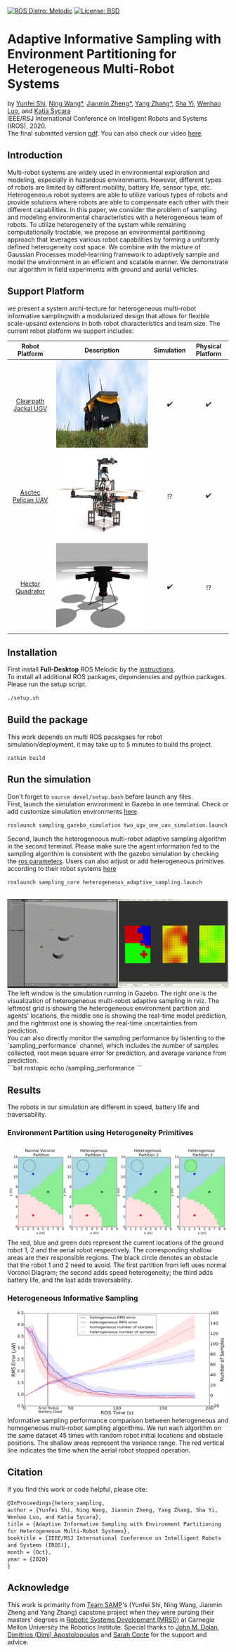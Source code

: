 [![ROS Distro: Melodic](https://img.shields.io/badge/ROS-Melodic-blue.svg)](http://wiki.ros.org/melodic)
[![License: BSD](https://img.shields.io/badge/License-BSD-yellow.svg)](./LICENSE) <br/>

# Adaptive Informative Sampling with Environment Partitioning for Heterogeneous Multi-Robot Systems #
by [Yunfei Shi](https://www.linkedin.com/in/shi-yunfei/), [Ning Wang*](https://www.linkedin.com/in/ning-wang-cmu/), [Jianmin Zheng*](https://www.linkedin.com/in/jianmimzheng/), [Yang Zhang*](https://www.linkedin.com/in/yang-zhang-cmu/), [Sha Yi](https://www.ri.cmu.edu/ri-people/yisha-sha-yi/), [Wenhao Luo](http://www.contrib.andrew.cmu.edu/~wenhaol/), and [Katia Sycara](https://www.ri.cmu.edu/ri-faculty/katia-sycara/) <br/>
IEEE/RSJ International Conference on Intelligent Robots and Systems (IROS), 2020. <br/>
The final submitted version [pdf](docs/AdaptiveInformativeSamplingwithEnvironmentPartitioningforHeterogeneousMulti-RobotSystems.pdf). You can also check our video [here](https://drive.google.com/file/d/1uPgnyV66UEWomSi_KKH2vZLEvRN9gDTj/view?usp=sharing).

## Introduction ##
Multi-robot systems are widely used in environmental exploration and modeling, especially in hazardous environments. However, different types of robots are limited by different mobility, battery life, sensor type, etc. Heterogeneous robot systems are able to utilize various types of robots and provide solutions where robots are able to compensate each other with their different capabilities. In this paper, we consider the problem of sampling and modeling environmental characteristics with a heterogeneous team of robots. To utilize heterogeneity of the system while remaining computationally tractable, we propose an environmental partitioning approach that leverages various robot capabilities by forming a uniformly defined heterogeneity cost space. We combine with the mixture of Gaussian Processes model-learning framework to adaptively sample and model the environment in an efficient and scalable manner. We demonstrate our algorithm in field experiments with ground and aerial vehicles.

## Support Platform ##
we present a system archi-tecture  for  heterogeneous  multi-robot  informative  samplingwith a modularized design that allows for flexible scale-upsand  extensions  in  both  robot  characteristics  and  team  size. The current robot platform we support includes:

| Robot Platform | Description | Simulation | Physical Platform|
| :-: | :-: | :-: | :-: |
|[Clearpath Jackal UGV](https://clearpathrobotics.com/jackal-small-unmanned-ground-vehicle/#:~:text=UNMANNED%20GROUND%20VEHICLE,%2Dthe%2Dbox%20autonomous%20capability) | <img src="docs/jackal.jpeg?raw=true" height="200"> |:heavy_check_mark:|:heavy_check_mark:|
|[Asctec Pelican UAV](https://mrsdprojects.ri.cmu.edu/2018teamg/documentation/asctec-pelican-uav-setup-guidance/) |<img src="docs/pelican.jpg?raw=true" height="200">|:interrobang:|:heavy_check_mark:|
|[Hector Quadrator](http://wiki.ros.org/hector_quadrotor) | <img src="docs/hector.png?raw=true" height="200"> |:heavy_check_mark:|:interrobang:|

## Installation ##
First install **Full-Desktop** ROS Melodic by the [instructions](http://wiki.ros.org/melodic/Installation/Ubuntu). <br />
To install all additional ROS packages, dependencies and python packages. Please run the setup script.
```bat
./setup.sh
```
## Build the package ##
This work depends on multi ROS pacakgaes for robot simulation/deployment, it may take up to 5 minutes to build ths project.
```
catkin build
```
## Run the simulation ##
Don't forget to `source devel/setup.bash` before launch any files. <br/>
First, launch the simulation environment in Gazebo in one terminal. Check or add customize simulation environments [here](src/sampling_gazebo_simulation/worlds).
```bat
roslaunch sampling_gazebo_simulation two_ugv_one_uav_simulation.launch
```
Second, launch the heterogeneous multi-robot adaptive sampling algorithm in the second terminal. Please make sure the agent information fed to the sampling algorithim is consistent with the gazebo simulation by checking the [ros parameters](src/sampling_core/launch/heterogeneous_adaptive_sampling.launch). Users can also adjust or add heterogeneous primitives according to their robot systems [here](src/sampling_core/config) <br/>
```bat
roslaunch sampling_core heterogeneous_adaptive_sampling.launch
```

<br />
<img src="docs/heterogeneous_sampling_simulation.gif?raw=true">
The left window is the simulation running in Gazebo. The right one is the visualization of heterogeneous multi-robot adaptive sampling in rviz. The leftmost grid is showing the heterogeneous environment partition and agents' locations, the middle one is showing the real-time model prediction, and the rightmost one is showing the real-time uncertainties from prediction.

<br />
You can also directly monitor the sampling performance by listenting to the `sampling_performance` channel, which includes the number of samples collected, root mean square error for prediction, and average variance from prediction.<br />
```bat
rostopic echo /sampling_performance
```


## Results ##
The robots in our simulation are different in speed, battery life and traversability. 

### Environment Partition using Heterogeneity Primitives ###
<img src="docs/partition.png?raw=true">
The red, blue and green dots represent the current locations of the ground robot 1, 2 and the aerial robot respectively. The corresponding shallow areas are their responsible regions. The black circle denotes an obstacle that the robot 1 and 2 need to avoid. The first partition from left uses normal Voronoi Diagram; the second adds speed heterogeneity; the third adds battery life, and the last adds traversability.

### Heterogeneous Informative Sampling ###
<img src="docs/result_fig4.png?raw=true">
Informative sampling performance comparison between heterogeneous and homogeneous multi-robot sampling algorithms. We run each algorithm on the same dataset 45 times with random robot initial locations and obstacle positions. The shallow areas represent the variance range. The red vertical line indicates the time when the aerial robot stopped operation.

## Citation ##
If you find this work or code helpful, please cite:
```
@InProceedings{hetero_sampling,
author = {Yunfei Shi, Ning Wang, Jianmin Zheng, Yang Zhang, Sha Yi, Wenhao Luo, and Katia Sycara},
title = {Adaptive Informative Sampling with Environment Partitioning for Heterogeneous Multi-Robot Systems},
booktitle = {IEEE/RSJ International Conference on Intelligent Robots and Systems (IROS)},
month = {Oct},
year = {2020}
}
```

## Acknowledge ##
This work is primarity from [Team SAMP](https://mrsdprojects.ri.cmu.edu/2018teamg/)'s (Yunfei Shi, Ning Wang, Jianmin Zheng and Yang Zhang) capstone project when they were pursing their masters' degrees in [Robotic Systems Development (MRSD)](https://mrsd.ri.cmu.edu/) at Carnegie Mellon University the Robotics Institute. Special thanks to [John M. Dolan](https://www.ri.cmu.edu/ri-faculty/john-m-dolan/), [Dimitrios (Dimi) Apostolopoulos](https://www.ri.cmu.edu/ri-faculty/dimitrios-dimi-apostolopoulos/) and [Sarah Conte](https://www.ri.cmu.edu/ri-people/sarah-conte/) for the support and advice.
